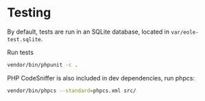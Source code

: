 # Testing

By default, tests are run in an SQLite database, located in `var/eole-test.sqlite`.

Run tests

``` bash
vendor/bin/phpunit -c .
```

PHP CodeSniffer is also included in dev dependencies, run phpcs:

``` bash
vendor/bin/phpcs --standard=phpcs.xml src/
```
